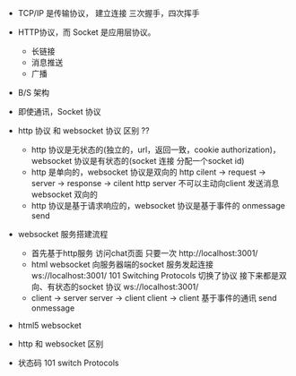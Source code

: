 - TCP/IP 是传输协议，
  建立连接 三次握手，四次挥手 
- HTTP协议，而 Socket 是应用层协议。
  - 长链接
  - 消息推送
  - 广播
- B/S 架构
- 即使通讯，Socket 协议

- http 协议 和 websocket 协议 区别 ??
  - http 协议是无状态的(独立的，url，返回一致，cookie authorization)，websocket 协议是有状态的(socket 连接 分配一个socket id)
  - http 是单向的，websocket 协议是双向的
    http cilent -> request -> server -> response -> cilent 
    http server 不可以主动向client 发送消息 
    websocket 双向的
  - http 协议是基于请求响应的，websocket 协议是基于事件的
    onmessage
    send 

- websocket 服务搭建流程
  - 首先基于http服务 访问chat页面
    只要一次
    http://localhost:3001/
  - html websocket 向服务器端的socket 服务发起连接
    ws://localhost:3001/
    101 Switching Protocols 切换了协议
    接下来都是双向、有状态的socket 协议
    ws://localhost:3001/
  - client -> server
    server -> client
    client -> client
    基于事件的通讯
    send  onmessage
  
- html5 websocket 
- http 和 websocket 区别
- 状态码 101 switch Protocols

